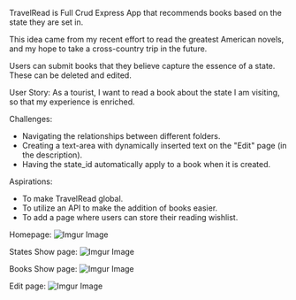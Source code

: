 TravelRead is Full Crud Express App that recommends books based on the state they are set in. 

This idea came from my recent effort to read the greatest American novels, and my hope to take a cross-country trip in the future. 

Users can submit books that they believe capture the essence of a state. These can be deleted and edited. 

User Story: As a tourist, I want to read a book about the state I am visiting, so that my experience is enriched.

Challenges:

- Navigating the relationships between different folders.
- Creating a text-area with dynamically inserted text on the "Edit" page (in the description).
- Having the state_id automatically apply to a book when it is created. 

Aspirations: 

- To make TravelRead global.
- To utilize an API to make the addition of books easier. 
- To add a page where users can store their reading wishlist. 

Homepage: 
![Imgur Image](https://imgur.com/a/2FxfxB9.jpg)

States Show page: 
![Imgur Image](https://imgur.com/3b2lsHe.jpg)

Books Show page: 
![Imgur Image](https://imgur.com/wwgI76P.jpg)

Edit page: 
![Imgur Image](https://imgur.com/a/2FxfxB9.jpg)



